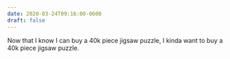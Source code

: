```yaml
---
date: 2020-03-24T09:16:00-0600
draft: false
---
```




Now that I know I can buy a 40k piece jigsaw puzzle, I kinda want to buy a 40k piece jigsaw puzzle.



